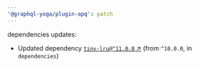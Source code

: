 ```yaml
---
'@graphql-yoga/plugin-apq': patch
---
```

dependencies updates:
  - Updated dependency [`tiny-lru@^11.0.0` ↗︎](https://www.npmjs.com/package/tiny-lru/v/11.0.0) (from `^10.0.0`, in `dependencies`)
